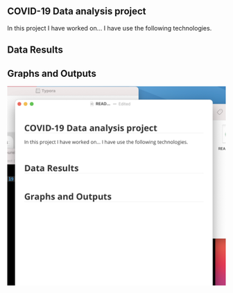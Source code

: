 ## COVID-19 Data analysis project

In this project I have worked on... I have use the following technologies. 



## Data Results



## Graphs and Outputs

![Screen Shot 2021-11-06 at 8.20.11 pm](img/pic1.png)